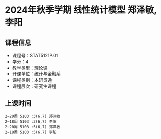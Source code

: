# 2024年秋季学期 线性统计模型 郑泽敏, 李阳






## 课程信息

- 课程号：STAT5121P.01
- 学分：4
- 教学类型：理论课
- 开课单位：统计与金融系
- 课程类别：本研贯通
- 课程层次：研究生课程

## 上课时间

```
2~20周 5103 :3(6,7) 郑泽敏
2~18周 5103 :3(6,7) 李阳
2~20周 5103 :5(6,7) 郑泽敏
2~18周 5103 :5(6,7) 李阳
```

